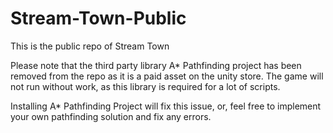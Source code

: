 # Stream-Town-Public
This is the public repo of Stream Town


Please note that the third party library A* Pathfinding project has been removed from the repo as it is a paid asset on the unity store.
The game will not run without work, as this library is required for a lot of scripts.

Installing A* Pathfinding Project will fix this issue, or, feel free to implement your own pathfinding solution and fix any errors.
